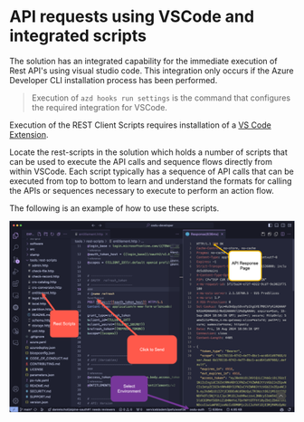 # API requests using VSCode and integrated scripts

The solution has an integrated capability for the immediate execution of Rest API's using visual studio code. This integration only occurs if the Azure Developer CLI installation process has been performed.

> Execution of `azd hooks run settings` is the command that configures the required integration for VSCode.

Execution of the REST Client Scripts requires installation of a [VS Code Extension](https://marketplace.visualstudio.com/items?itemName=humao.rest-client).

Locate the rest-scripts in the solution which holds a number of scripts that can be used to execute the API calls and sequence flows directly from within VSCode.  Each script typically has a sequence of API calls that can be executed from top to bottom to learn and understand the formats for calling the APIs or sequences necessary to execute to perform an action flow.

The following is an example of how to use these scripts.

![Rest API](./images/tutorial_click_11.png)
